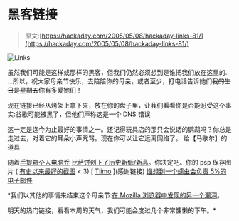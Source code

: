 # 黑客链接

> 原文:[https://hackaday.com/2005/05/08/hackaday-links-81/](https://hackaday.com/2005/05/08/hackaday-links-81/)

![Links](img/9374e1f5f8fcaf4932d6ca3a569c291e.png)

虽然我们可能是这样或那样的黑客，但我们仍然必须想到是谁把我们放在这里的..
…所以，祝大家母亲节快乐，去陪陪你的母亲，或者至少，打电话告诉她们~~我的生日是星期五~~你有多爱她们！

现在链接已经从烤架上拿下来，放在你的盘子里，让我们看看你是否能忍受这个事实:谷歌可能被黑了，但他们声称这是一个 DNS 错误

这一定是迄今为止最好的事情之一。还记得玩具店的那只会说话的鹦鹉吗？你总是走过去，对着它的耳朵小声咒骂。现在你可以让它远离网络了。
给【马歇尔】的道具

随着[手提箱个人电脑](http://www.chriskaufmann.com/suitcase)[乔](http://www.joepunk.biz)
[比萨饼创下了历史新低/新高](http://www.beigerecords.com/cory/pizza_party/#TOCintroduction)。你决定吧。你的 psp 保存图片 ( [有史以来最好的截图](http://s95030236.onlinehome.us/PSPhack/fullpsp.jpg) < 3) [ [Tiimo](http://www.tiimo.com) ](感谢链接)
[谁想到一个蠕虫会负责 5%的电子邮件](http://it.slashdot.org/it/05/05/08/1429219.shtml?tid=220&tid=218)

 *我们以其他的事情来结束这个母亲节:[在 Mozilla 浏览器中发现的另一个漏洞](http://it.slashdot.org/it/05/05/08/135217.shtml?tid=154&tid=172)。

明天的热门链接，看看本周的天气，我们可能会度过几个非常慵懒的下午。*
